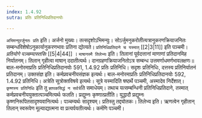 ```yaml
---
index: 1.4.92
sutra: प्रतिः प्रतिनिधिप्रतिदानयोः

---
```

   `अभिमन्युरर्जुनतः प्रति` इति। अर्जनो मुख्यः। तत्सदृशोऽभिमन्युः। सोऽर्जुमनुकरोतीत्यत्रानुकरणक्रियाजनितः सम्बन्धविशेषोऽनुकार्यानुकरणभावः प्रतिना द्योत्यते। `प्रतिनिधिप्रतिदाने च यस्मात्`  [[2|3|11]]  इति पञ्चमी। _प्रतियोगे पञ्चम्यास्तसिः_ [[5|4|44]] । `माषानस्मै तिलेभ्यः` इति। तिलानां पूर्वदत्तानां माणाणां प्रतिदानमिह निर्यातनम्। तिलान् गृहीत्वा माषान् ददातीत्यर्थः। दानग्रहणक्रियाजनितोऽत्र सम्बन्ध उत्तमर्णाधमर्णभावलक्षणः॥बाल-मनोरमाप्रतिः प्रतिनिधिप्रतिदानयोः 591, 1.4.92 प्रतिः प्रतिनिधि। सदृशः प्रतिनिधिः, दत्तस्य प्रतिनिर्यातनं प्रतिदानम्। उक्तसंज्ञ इति। कर्मप्रवचनीयसंज्ञक इत्यर्थः। बाल-मनोरमाप्रतिः प्रतिनिधिप्रतिदानयोः 592, 1.4.92 प्रतिनिधि। अत्रेति सूत्रोक्तविषये इत्यर्थः। सूत्रे यस्मादिति षष्ठर्थे पञ्चमी, अस्मादेव निर्देशात्। `कृष्णस्य प्रतिनिधिः` इति तु `ज्ञापकसिद्धं न सर्वत्रे`ति समाधेयम्। तथाच यत्सम्बन्धिनी प्रतिनिधिप्रतिदाने, तस्मात् कर्मप्रवचनीययुक्तात्पञ्चमित्यर्थः फलति। प्रद्युम्नः कृष्णात्प्रतीति। युद्धादौ प्रद्युम्नः कृष्णनिरूपितसादृश्यवानित्यर्थः। पञ्चम्यर्थः सादृश्यम्। प्रतिस्तु तद्द्योतकः। तिलेभ्य इति। ऋणत्वेन गृहीतान् तिलान् स्वरूपेण मूल्याद्यात्मना वा प्रत्यर्पयतीत्यर्थः। कर्मणि पञ्चमी।